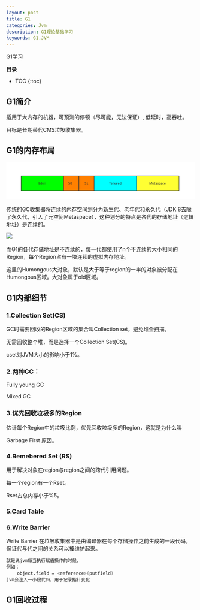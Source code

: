 ```yaml
---
layout: post
title: G1
categories: Jvm
description: G1理论基础学习
keywords: G1,JVM
---
```


G1学习

**目录**

* TOC
{:toc}

## G1简介

适用于大内存的机器，可预测的停顿（尽可能，无法保证）, 低延时，高吞吐。

目标是长期替代CMS垃圾收集器。

## G1的内存布局

![](/images/posts/jvm/GFrist03.png)

传统的GC收集器将连续的内存空间划分为新生代、老年代和永久代（JDK 8去除了永久代，引入了元空间Metaspace），这种划分的特点是各代的存储地址（逻辑地址）是连续的。

![](/images/posts/jvm/GFrist01.jpg)

而G1的各代存储地址是不连续的，每一代都使用了n个不连续的大小相同的Region，每个Region占有一块连续的虚拟内存地址。

这里的Humongous大对象，默认是大于等于region的一半的对象被分配在Humongous区域。大对象属于old区域。

## G1内部细节

### 1.Collection Set(CS)

GC时需要回收的Region区域的集合叫Collection set，避免堆全扫描。

无需回收整个堆，而是选择一个Collection Set(CS)。

cset对JVM大小的影响小于1%。

### 2.两种GC：

Fully young GC

Mixed GC

### 3.优先回收垃圾多的Region

估计每个Region中的垃圾比例，优先回收垃圾多的Region，这就是为什么叫

Garbage First 原因。

### 4.Remebered Set (RS)

用于解决对象在region与region之间的跨代引用问题。

每一个region有一个Rset。

Rset占总内存小于%5。

### 5.Card Table

### 6.Write Barrier

Write Barrier 在垃圾收集器中是由编译器在每个存储操作之前生成的一段代码，保证代与代之间的关系可以被维护起来。

```sh
就是说jvm每当执行赋值操作的时候，
例如：
    object.field = <reference>(putfield)
jvm会注入一小段代码，用于记录指针变化
```
## G1回收过程
